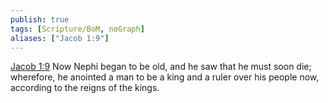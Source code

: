 ```yaml
---
publish: true
tags: [Scripture/BoM, noGraph]
aliases: ["Jacob 1:9"]
---
```

[Jacob 1:9](https://churchofjesuschrist.org/study/scriptures/bofm/jacob/1?lang=eng&id=p9#p9) Now Nephi began to be old, and he saw that he must soon die; wherefore, he anointed a man to be a king and a ruler over his people now, according to the reigns of the kings.
